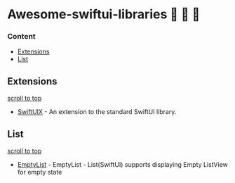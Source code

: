 # Awesome-swiftui-libraries :rocket: :rocket: :rocket:

### Content
- [Extensions](#Extensions)
- [List](#List)

## Extensions
[scroll to top](#readme) 
- [SwiftUIX](https://github.com/SwiftUIX/SwiftUIX) - An extension to the standard SwiftUI library.

## List
[scroll to top](#readme) 
- [EmptyList](https://github.com/Toni77777/EmptyList) - EmptyList - List(SwiftUI) supports displaying Empty ListView for empty state
